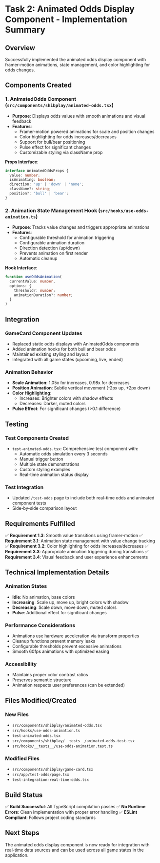 # Task 2: Animated Odds Display Component - Implementation Summary

## Overview
Successfully implemented the animated odds display component with framer-motion animations, state management, and color highlighting for odds changes.

## Components Created

### 1. AnimatedOdds Component (`src/components/shibplay/animated-odds.tsx`)
- **Purpose**: Displays odds values with smooth animations and visual feedback
- **Features**:
  - Framer-motion powered animations for scale and position changes
  - Color highlighting for odds increases/decreases
  - Support for bull/bear positioning
  - Pulse effect for significant changes
  - Customizable styling via className prop

**Props Interface**:
```typescript
interface AnimatedOddsProps {
  value: number;
  isAnimating: boolean;
  direction: 'up' | 'down' | 'none';
  className?: string;
  position?: 'bull' | 'bear';
}
```

### 2. Animation State Management Hook (`src/hooks/use-odds-animation.ts`)
- **Purpose**: Tracks value changes and triggers appropriate animations
- **Features**:
  - Configurable threshold for animation triggering
  - Configurable animation duration
  - Direction detection (up/down)
  - Prevents animation on first render
  - Automatic cleanup

**Hook Interface**:
```typescript
function useOddsAnimation(
  currentValue: number,
  options: {
    threshold?: number;
    animationDuration?: number;
  }
)
```

## Integration

### GameCard Component Updates
- Replaced static odds displays with AnimatedOdds components
- Added animation hooks for both bull and bear odds
- Maintained existing styling and layout
- Integrated with all game states (upcoming, live, ended)

### Animation Behavior
- **Scale Animation**: 1.05x for increases, 0.98x for decreases
- **Position Animation**: Subtle vertical movement (-2px up, +2px down)
- **Color Highlighting**: 
  - Increases: Brighter colors with shadow effects
  - Decreases: Darker, muted colors
- **Pulse Effect**: For significant changes (>0.1 difference)

## Testing

### Test Components Created
- `test-animated-odds.tsx`: Comprehensive test component with:
  - Automatic odds simulation every 3 seconds
  - Manual trigger button
  - Multiple state demonstrations
  - Custom styling examples
  - Real-time animation status display

### Test Integration
- Updated `/test-odds` page to include both real-time odds and animated component tests
- Side-by-side comparison layout

## Requirements Fulfilled

✅ **Requirement 1.3**: Smooth value transitions using framer-motion
✅ **Requirement 3.1**: Animation state management with value change tracking
✅ **Requirement 3.2**: Color highlighting for odds increases/decreases
✅ **Requirement 3.3**: Appropriate animation triggering during transitions
✅ **Requirement 3.4**: Visual feedback and user experience enhancements

## Technical Implementation Details

### Animation States
- **Idle**: No animation, base colors
- **Increasing**: Scale up, move up, bright colors with shadow
- **Decreasing**: Scale down, move down, muted colors
- **Pulse**: Additional effect for significant changes

### Performance Considerations
- Animations use hardware acceleration via transform properties
- Cleanup functions prevent memory leaks
- Configurable thresholds prevent excessive animations
- Smooth 60fps animations with optimized easing

### Accessibility
- Maintains proper color contrast ratios
- Preserves semantic structure
- Animation respects user preferences (can be extended)

## Files Modified/Created

### New Files
- `src/components/shibplay/animated-odds.tsx`
- `src/hooks/use-odds-animation.ts`
- `test-animated-odds.tsx`
- `src/components/shibplay/__tests__/animated-odds.test.tsx`
- `src/hooks/__tests__/use-odds-animation.test.ts`

### Modified Files
- `src/components/shibplay/game-card.tsx`
- `src/app/test-odds/page.tsx`
- `test-integration-real-time-odds.tsx`

## Build Status
✅ **Build Successful**: All TypeScript compilation passes
✅ **No Runtime Errors**: Clean implementation with proper error handling
✅ **ESLint Compliant**: Follows project coding standards

## Next Steps
The animated odds display component is now ready for integration with real-time data sources and can be used across all game states in the application.
